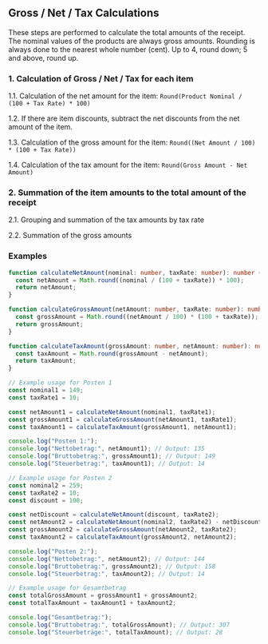 ## Gross / Net / Tax Calculations

These steps are performed to calculate the total amounts of the receipt. The nominal values of the products are always gross amounts.
Rounding is always done to the nearest whole number (cent). Up to 4, round down; 5 and above, round up.

### 1. Calculation of Gross / Net / Tax for each item

1.1. Calculation of the net amount for the item:
```Round(Product Nominal / (100 + Tax Rate) * 100)```

1.2. If there are item discounts, subtract the net discounts from the net amount of the item.

1.3. Calculation of the gross amount for the item:
```Round((Net Amount / 100) * (100 + Tax Rate))```

1.4. Calculation of the tax amount for the item:
```Round(Gross Amount - Net Amount)```

### 2. Summation of the item amounts to the total amount of the receipt

2.1. Grouping and summation of the tax amounts by tax rate

2.2. Summation of the gross amounts


### Examples
```ts
function calculateNetAmount(nominal: number, taxRate: number): number {
  const netAmount = Math.round((nominal / (100 + taxRate)) * 100);
  return netAmount;
}

function calculateGrossAmount(netAmount: number, taxRate: number): number {
  const grossAmount = Math.round((netAmount / 100) * (100 + taxRate));
  return grossAmount;
}

function calculateTaxAmount(grossAmount: number, netAmount: number): number {
  const taxAmount = Math.round(grossAmount - netAmount);
  return taxAmount;
}

// Example usage for Posten 1
const nominal1 = 149;
const taxRate1 = 10;

const netAmount1 = calculateNetAmount(nominal1, taxRate1);
const grossAmount1 = calculateGrossAmount(netAmount1, taxRate1);
const taxAmount1 = calculateTaxAmount(grossAmount1, netAmount1);

console.log("Posten 1:");
console.log("Nettobetrag:", netAmount1); // Output: 135
console.log("Bruttobetrag:", grossAmount1); // Output: 149
console.log("Steuerbetrag:", taxAmount1); // Output: 14

// Example usage for Posten 2
const nominal2 = 259;
const taxRate2 = 10;
const discount = 100;

const netDiscount = calculateNetAmount(discount, taxRate2);
const netAmount2 = calculateNetAmount(nominal2, taxRate2) - netDiscount;
const grossAmount2 = calculateGrossAmount(netAmount2, taxRate2);
const taxAmount2 = calculateTaxAmount(grossAmount2, netAmount2);

console.log("Posten 2:");
console.log("Nettobetrag:", netAmount2); // Output: 144
console.log("Bruttobetrag:", grossAmount2); // Output: 158
console.log("Steuerbetrag:", taxAmount2); // Output: 14

// Example usage for Gesamtbetrag
const totalGrossAmount = grossAmount1 + grossAmount2;
const totalTaxAmount = taxAmount1 + taxAmount2;

console.log("Gesamtbetrag:");
console.log("Bruttobetrag:", totalGrossAmount); // Output: 307
console.log("Steuerbeträge:", totalTaxAmount); // Output: 28

```